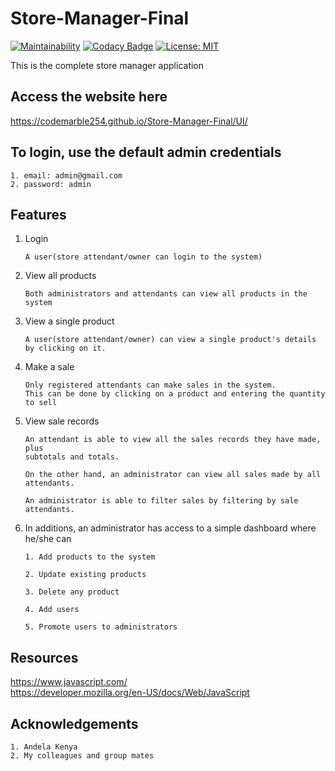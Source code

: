 # Store-Manager-Final

[![Maintainability](https://api.codeclimate.com/v1/badges/8650e9419ac853a984ec/maintainability)](https://codeclimate.com/github/codeMarble254/Store-Manager-Final/maintainability)
[![Codacy Badge](https://api.codacy.com/project/badge/Grade/8700ab1cc8d0478eb11de8789a00f7cf)](https://app.codacy.com/app/codeMarble254/Store-Manager-Final?utm_source=github.com&utm_medium=referral&utm_content=codeMarble254/Store-Manager-Final&utm_campaign=Badge_Grade_Dashboard)
[![License: MIT](https://img.shields.io/badge/License-MIT-yellow.svg)](https://opensource.org/licenses/MIT)

This is the complete store manager application 

## Access the website here
<https://codemarble254.github.io/Store-Manager-Final/UI/>

## To login, use the default admin credentials

    1. email: admin@gmail.com
    2. password: admin

## Features
1. Login
    ```
    A user(store attendant/owner can login to the system)
    ```
2. View all products
    ```
    Both administrators and attendants can view all products in the system
    ```
3. View a single product
    ```
    A user(store attendant/owner) can view a single product's details by clicking on it.
    ```
4. Make a sale
    ```
    Only registered attendants can make sales in the system. 
    This can be done by clicking on a product and entering the quantity to sell
    ```
5. View sale records
    ```
    An attendant is able to view all the sales records they have made, plus 
    subtotals and totals. 
    ```
    ```
    On the other hand, an administrator can view all sales made by all attendants.
    ```
    ```
    An administrator is able to filter sales by filtering by sale attendants.
    ```
6. In additions, an administrator has access to a simple dashboard where he/she can
    ```    
    1. Add products to the system
    ```
    ```
    2. Update existing products
    ```
    ```
    3. Delete any product
    ```
    ```
    4. Add users
    ```
    ```
    5. Promote users to administrators
    ```

## Resources
<https://www.javascript.com/>  
<https://developer.mozilla.org/en-US/docs/Web/JavaScript>
## Acknowledgements
    1. Andela Kenya
    2. My colleagues and group mates
